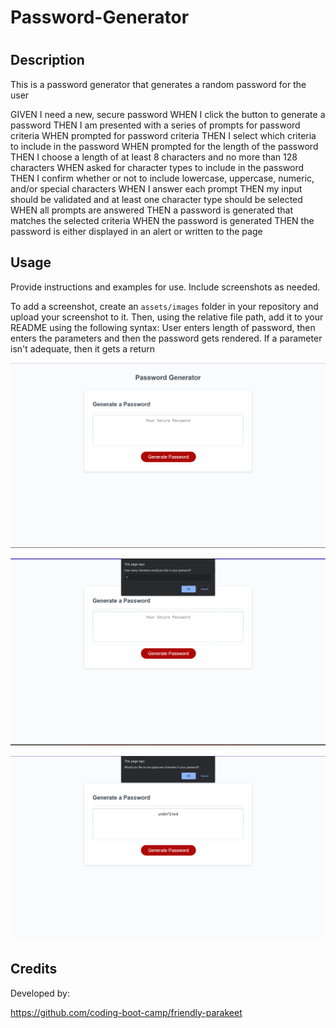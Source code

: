 # Password-Generator

# <Your-Project-Title>

## Description

This is a password generator that generates a random password for the user

GIVEN I need a new, secure password
WHEN I click the button to generate a password
THEN I am presented with a series of prompts for password criteria
WHEN prompted for password criteria
THEN I select which criteria to include in the password
WHEN prompted for the length of the password
THEN I choose a length of at least 8 characters and no more than 128 characters
WHEN asked for character types to include in the password
THEN I confirm whether or not to include lowercase, uppercase, numeric, and/or special characters
WHEN I answer each prompt
THEN my input should be validated and at least one character type should be selected
WHEN all prompts are answered
THEN a password is generated that matches the selected criteria
WHEN the password is generated
THEN the password is either displayed in an alert or written to the page


## Usage

Provide instructions and examples for use. Include screenshots as needed.

To add a screenshot, create an `assets/images` folder in your repository and upload your screenshot to it. Then, using the relative file path, add it to your README using the following syntax:
User enters length of password, then enters the parameters and then the password gets rendered. If a parameter isn't adequate, 
then it gets a return

![alt text](Develop/assets/password-gen1.png)

![alt text](Develop/assets/password-gen2.png)

![alt text](Develop/assets/password-gen3.png)


## Credits

Developed by:

https://github.com/coding-boot-camp/friendly-parakeet


